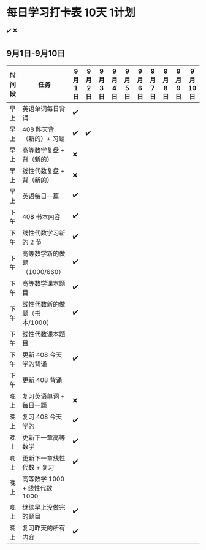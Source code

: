 # 每日学习打卡表 10天 1计划

✔️ ❌

## 9月1日-9月10日

| 时间段 | 任务 | 9月1日 | 9月2日 | 9月3日 | 9月4日 | 9月5日 | 9月6日 | 9月7日 | 9月8日 | 9月9日 | 9月10日 |
|--------|------|--------|--------|--------|--------|--------|--------|--------|--------|--------|---------|
| 早上   | 英语单词每日背诵           | ✔️ |   |   |   |   |   |   |   |   |   |
| 早上   | 408 昨天背（新的）+ 习题   | ✔️ | ✔️ |   |   |   |   |   |   |   |   |
| 早上   | 高等数学复盘 + 背（新的）   | ❌ |   |   |   |   |   |   |   |   |   |
| 早上   | 线性代数复盘 + 背（新的）   | ❌ |   |   |   |   |   |   |   |   |   |
| 早上   | 英语每日一篇               | ✔️ |   |   |   |   |   |   |   |   |   |
| 下午   | 408 书本内容               | ✔️ |   |   |   |   |   |   |   |   |   |
| 下午   | 线性代数学习新的 2 节       | ✔️ |   |   |   |   |   |   |   |   |   |
| 下午   | 高等数学新的做题（1000/660）| ✔️ |   |   |   |   |   |   |   |   |   |
| 下午   | 高等数学课本题目           | ✔️ |   |   |   |   |   |   |   |   |   |
| 下午   | 线性代数新的做题（书本/1000）| ✔️ |   |   |   |   |   |   |   |   |   |
| 下午   | 线性代数课本题目           |   |   |   |   |   |   |   |   |   |   |
| 下午   | 更新 408 今天学的背诵       | ✔️ |   |   |   |   |   |   |   |   |   |
| 下午   | 更新 408 背诵              |   |   |   |   |   |   |   |   |   |   |
| 晚上   | 复习英语单词 + 每日一题     | ❌ |   |   |   |   |   |   |   |   |   |
| 晚上   | 复习 408 今天学的           | ✔️ |   |   |   |   |   |   |   |   |   |
| 晚上   | 更新下一章高等数学         | ✔️ |   |   |   |   |   |   |   |   |   |
| 晚上   | 更新下一章线性代数 + 复习   | ✔️ |   |   |   |   |   |   |   |   |   |
| 晚上   | 高等数学 1000 + 线性代数 1000 |   |   |   |   |   |   |   |   |   |   |
| 晚上   | 继续早上没做完的题目       | ✔️ |   |   |   |   |   |   |   |   |   |
| 晚上   | 复习昨天的所有内容         | ✔️ |   |   |   |   |   |   |   |   |   |
